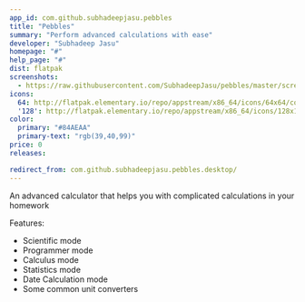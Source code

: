 ```yaml
---
app_id: com.github.subhadeepjasu.pebbles
title: "Pebbles"
summary: "Perform advanced calculations with ease"
developer: "Subhadeep Jasu"
homepage: "#"
help_page: "#"
dist: flatpak
screenshots:
  - https://raw.githubusercontent.com/SubhadeepJasu/pebbles/master/screenshots/Screenshot-Scientific.png
icons:
  64: http://flatpak.elementary.io/repo/appstream/x86_64/icons/64x64/com.github.subhadeepjasu.pebbles.png
  '128': http://flatpak.elementary.io/repo/appstream/x86_64/icons/128x128/com.github.subhadeepjasu.pebbles.png
color:
  primary: "#84AEAA"
  primary-text: "rgb(39,40,99)"
price: 0
releases:

redirect_from: com.github.subhadeepjasu.pebbles.desktop/
---
```


<p>An advanced calculator that helps you with complicated calculations in your homework</p>
<p>Features:</p>
<ul>
<li>Scientific mode</li>
<li>Programmer mode</li>
<li>Calculus mode</li>
<li>Statistics mode</li>
<li>Date Calculation mode</li>
<li>Some common unit converters</li>
</ul>